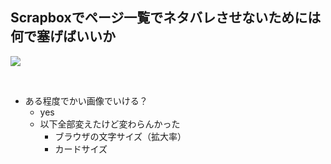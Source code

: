 ## Scrapboxでページ一覧でネタバレさせないためには何で塞げばいいか
<a href="https://gyazo.com/f00b336f29735e7332fd542a38e4db03" target="_blank" rel="noopener noreferrer">![](https://gyazo.com/f00b336f29735e7332fd542a38e4db03/raw)</a>

<br>

- ある程度でかい画像でいける？
    - yes
    - 以下全部変えたけど変わらんかった
        - ブラウザの文字サイズ（拡大率）
        - カードサイズ

<br>

